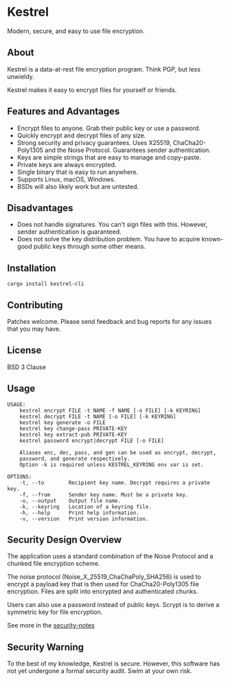 # Kestrel

Modern, secure, and easy to use file encryption.

## About

Kestrel is a data-at-rest file encryption program. Think PGP, but less unwieldy.

Kestrel makes it easy to encrypt files for yourself or friends.

## Features and Advantages

- Encrypt files to anyone. Grab their public key or use a password.
- Quickly encrypt and decrypt files of any size.
- Strong security and privacy guarantees. Uses X25519, ChaCha20-Poly1305
  and the Noise Protocol. Guarantees sender authentication.
- Keys are simple strings that are easy to manage and copy-paste.
- Private keys are always encrypted.
- Single binary that is easy to run anywhere.
- Supports Linux, macOS, Windows.
- BSDs will also likely work but are untested.

## Disadvantages

- Does not handle signatures. You can't sign files with this. However,
  sender authentication is guaranteed.
- Does not solve the key distribution problem. You have to acquire known-good
  public keys through some other means.

## Installation

```
cargo install kestrel-cli
```

## Contributing

Patches welcome. Please send feedback and bug reports for any issues that
you may have.

## License

BSD 3 Clause

## Usage

```
USAGE:
    kestrel encrypt FILE -t NAME -f NAME [-o FILE] [-k KEYRING]
    kestrel decrypt FILE -t NAME [-o FILE] [-k KEYRING]
    kestrel key generate -o FILE
    kestrel key change-pass PRIVATE-KEY
    kestrel key extract-pub PRIVATE-KEY
    kestrel password encrypt|decrypt FILE [-o FILE]

    Aliases enc, dec, pass, and gen can be used as encrypt, decrypt,
    password, and generate respectively.
    Option -k is required unless KESTREL_KEYRING env var is set.

OPTIONS:
    -t, --to        Recipient key name. Decrypt requires a private key.
    -f, --from      Sender key name. Must be a private key.
    -o, --output    Output file name.
    -k, --keyring   Location of a keyring file.
    -h, --help      Print help information.
    -v, --version   Print version information.
```

## Security Design Overview

The application uses a standard combination of the Noise Protocol and a
chunked file encryption scheme.

The noise protocol (Noise_X_25519_ChaChaPoly_SHA256) is used to encrypt a
payload key that is then used for ChaCha20-Poly1305 file encryption. Files are
split into encrypted and authenticated chunks.

Users can also use a password instead of public keys. Scrypt is to derive a
symmetric key for file encryption.

See more in the [security-notes](docs/security-notes.md)

## Security Warning

To the best of my knowledge, Kestrel is secure. However, this software has not
yet undergone a formal security audit. Swim at your own risk.
